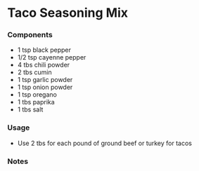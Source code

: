 # Taco Seasoning Mix

### Components

* 1 tsp black pepper
* 1/2 tsp cayenne pepper
* 4 tbs chili powder
* 2 tbs cumin
* 1 tsp garlic powder
* 1 tsp onion powder
* 1 tsp oregano
* 1 tbs paprika
* 1 tbs salt

### Usage
* Use 2 tbs for each pound of ground beef or turkey for tacos

### Notes
